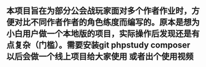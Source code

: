 ## 本项目旨在为部分公会战玩家面对多个作者作业时，方便对比不同作者作者的角色练度而编写的。原本是想为小白用户做一个本地版的项目，实际操作后发现还是有点复杂（门槛）。需要安装git phpstudy composer 以后会做一个线上项目给大家使用  或者出个使用视频

